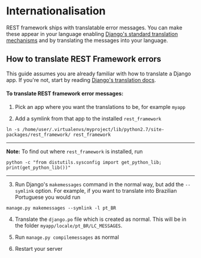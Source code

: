 # Internationalisation
REST framework ships with translatable error messages.  You can make these appear in your language enabling [Django's standard translation mechanisms][django-translation] and by translating the messages into your language.

## How to translate REST Framework errors


This guide assumes you are already familiar with how to translate a Django app.  If you're not, start by reading [Django's translation docs][django-translation].


#### To translate REST framework error messages:

1. Pick an app where you want the translations to be, for example `myapp`

2. Add a symlink from that app to the installed `rest_framework`
  ```
  ln -s /home/user/.virtualenvs/myproject/lib/python2.7/site-packages/rest_framework/ rest_framework
  ```
  
  ---

  **Note:** To find out where `rest_framework` is installed, run 

  ```
  python -c "from distutils.sysconfig import get_python_lib; print(get_python_lib())"
  ```

  ---
  
  

3. Run Django's `makemessages` command in the normal way, but add the `--symlink` option.  For example, if you want to translate into Brazilian Portuguese you would run
  ```
  manage.py makemessages --symlink -l pt_BR
  ```
  
4. Translate the `django.po` file which is created as normal.  This will be in the folder `myapp/locale/pt_BR/LC_MESSAGES`.

5. Run `manage.py compilemessages` as normal

6. Restart your server


[django-translation]: https://docs.djangoproject.com/en/1.7/topics/i18n/translation
